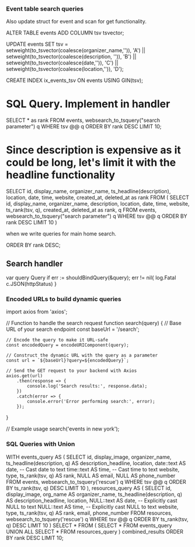 ### Event table search queries
Also update struct for event and scan for get functionality.

ALTER TABLE events ADD COLUMN tsv tsvector;
<!-- use coalescs in case field is null -->
UPDATE events SET tsv =
    setweight(to_tsvector(coalesce(organizer_name,'')), 'A') ||
    setweight(to_tsvector(coalesce(description, '')), 'B') ||
    setweight(to_tsvector(coalesce(date,'')), 'C') ||
    setweight(to_tsvector(coalesce(location,'')), 'D');

CREATE INDEX ix_events_tsv ON events USING GIN(tsv);

# SQL Query. Implement in handler
<!-- using websearch to query instead of plainto_tsquery. read docs for more info if you forget -->
SELECT * as rank
FROM 
events, websearch_to_tsquery("search parameter") q
WHERE
 tsv @@ q
 ORDER BY
 rank DESC
 LIMIT 
 10;

 # Since description is expensive as it could be long, let's limit it with the headline functionality

SELECT id, display_name, organizer_name, ts_headline(description), location, date, time, website, created_at, deleted_at as rank
FROM (
    SELECT
       id, display_name, organizer_name, description, location, date, time, website, ts_rank(tsv, q), created_at, deleted_at as rank, q
    FROM
        events, websearch_to_tsquery("search parameter") q
    WHERE
        tsv @@ q
    ORDER BY
        rank DESC
        <!-- i -->
    LIMIT 
        10
)
<!-- UNION
+add search for other table --> when we write queries for main home search.
ORDER BY 
    rank DESC; 

## Search handler
var query Query
if err := shouldBindQuery(&query); err != nil{
    log.Fatal
    c.JSON(httpStatus)
}


### Encoded URLs to build dynamic queries

import axios from 'axios';

// Function to handle the search request
function search(query) {
    // Base URL of your search endpoint
    const baseUrl = '/search';
    
    // Encode the query to make it URL-safe
    const encodedQuery = encodeURIComponent(query);

    // Construct the dynamic URL with the query as a parameter
    const url = `${baseUrl}?query=${encodedQuery}`;

    // Send the GET request to your backend with Axios
    axios.get(url)
        .then(response => {
            console.log('Search results:', response.data);
        })
        .catch(error => {
            console.error('Error performing search:', error);
        });
}

// Example usage
search('events in new york');

### SQL Queries with Union
<!-- SQL Queries -->
WITH events_query AS (
    SELECT
        id, 
        display_image, 
        organizer_name, 
        ts_headline(description, q) AS description_headline, 
        location, 
        date::text AS date,  -- Cast date to text
        time::text AS time,  -- Cast time to text
        website, 
        type,
        ts_rank(tsv, q) AS rank,
        NULL AS email,
        NULL AS phone_number
    FROM
        events, websearch_to_tsquery('rescue') q
    WHERE
        tsv @@ q
    ORDER BY
        ts_rank(tsv, q) DESC
    LIMIT 
        10
),
resources_query AS (
    SELECT
        id, 
        display_image, 
        org_name AS organizer_name, 
        ts_headline(description, q) AS description_headline, 
        location, 
        NULL::text AS date,  -- Explicitly cast NULL to text
        NULL::text AS time,  -- Explicitly cast NULL to text
        website, 
        type,
        ts_rank(tsv, q) AS rank,
        email,
        phone_number
    FROM
        resources, websearch_to_tsquery('rescue') q
    WHERE
        tsv @@ q
    ORDER BY
        ts_rank(tsv, q) DESC
    LIMIT 
        10
)
SELECT * FROM (
    SELECT * FROM events_query
    UNION ALL
    SELECT * FROM resources_query
) combined_results
ORDER BY rank DESC
LIMIT 10;